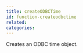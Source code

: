 ```yaml
---
title: createODBCTime
id: function-createodbctime
related:
categories:
---
```


Creates an ODBC time object.